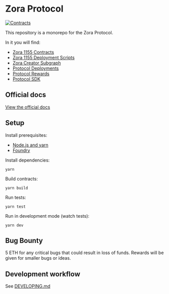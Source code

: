
# Zora Protocol

[![Contracts](https://github.com/ourzora/zora-protocol/actions/workflows/contracts.yml/badge.svg)](https://github.com/ourzora/zora-protocol/actions/workflows/contracts.yml)

This repository is a monorepo for the Zora Protocol.

In it you will find:

- [Zora 1155 Contracts](./packages/1155-contracts)
- [Zora 1155 Deployment Scripts](./packages/1155-deployments)
- [Zora Creator Subgraph](./packages/creator-subgraph)
- [Protocol Deployments](./packages/protocol-deployments)
- [Protocol Rewards](./packages/protocol-rewards)
- [Protocol SDK](./packages/protocol-sdk)

## Official docs

[View the official docs](https://docs.zora.co/docs/smart-contracts/creator-tools/intro)

## Setup

Install prerequisites:

- [Node.js and yarn](https://classic.yarnpkg.com/lang/en/docs/install/#mac-stable)
- [Foundry](https://book.getfoundry.sh/getting-started/installation)

Install dependencies:

    yarn

Build contracts:

    yarn build

Run tests:

    yarn test

Run in development mode (watch tests):

    yarn dev

## Bug Bounty

5 ETH for any critical bugs that could result in loss of funds. Rewards will be given for smaller bugs or ideas.

## Development workflow

See [DEVELOPING.md](./DEVELOPING.md)
